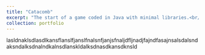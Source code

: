 ```yaml
---
title: "Catacomb"
excerpt: "The start of a game coded in Java with minimal libraries.<br/><img src='/images/catacomb_sample_screenshot.png'>"
collection: portfolio
---
```


lasldnaklsdlasdlkansflanslfjanslfnalsnfjanjsfnaljdfljnadjfajndfasajnsalsdalsndaksndalksdnalndkalnsdlanskldalksdnasdkansdknsld
